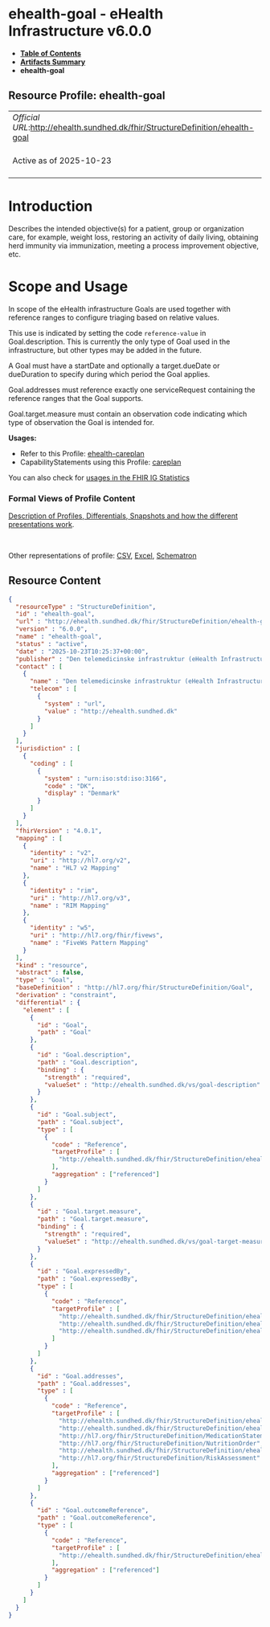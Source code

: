 # ehealth-goal - eHealth Infrastructure v6.0.0

* [**Table of Contents**](toc.md)
* [**Artifacts Summary**](artifacts.md)
* **ehealth-goal**

## Resource Profile: ehealth-goal 

| | |
| :--- | :--- |
| *Official URL*:http://ehealth.sundhed.dk/fhir/StructureDefinition/ehealth-goal | *Version*:6.0.0 |
| Active as of 2025-10-23 | *Computable Name*:ehealth-goal |

# Introduction

Describes the intended objective(s) for a patient, group or organization care, for example, weight loss, restoring an activity of daily living, obtaining herd immunity via immunization, meeting a process improvement objective, etc.

# Scope and Usage

In scope of the eHealth infrastructure Goals are used together with reference ranges to configure triaging based on relative values.

This use is indicated by setting the code `reference-value` in Goal.description. This is currently the only type of Goal used in the infrastructure, but other types may be added in the future.

A Goal must have a startDate and optionally a target.dueDate or dueDuration to specify during which period the Goal applies.

Goal.addresses must reference exactly one serviceRequest containing the reference ranges that the Goal supports.

Goal.target.measure must contain an observation code indicating which type of observation the Goal is intended for.

**Usages:**

* Refer to this Profile: [ehealth-careplan](StructureDefinition-ehealth-careplan.md)
* CapabilityStatements using this Profile: [careplan](CapabilityStatement-careplan.md)

You can also check for [usages in the FHIR IG Statistics](https://packages2.fhir.org/xig/dk.ehealth.sundhed.fhir.ig.core|current/StructureDefinition/ehealth-goal)

### Formal Views of Profile Content

 [Description of Profiles, Differentials, Snapshots and how the different presentations work](http://build.fhir.org/ig/FHIR/ig-guidance/readingIgs.html#structure-definitions). 

 

Other representations of profile: [CSV](StructureDefinition-ehealth-goal.csv), [Excel](StructureDefinition-ehealth-goal.xlsx), [Schematron](StructureDefinition-ehealth-goal.sch) 



## Resource Content

```json
{
  "resourceType" : "StructureDefinition",
  "id" : "ehealth-goal",
  "url" : "http://ehealth.sundhed.dk/fhir/StructureDefinition/ehealth-goal",
  "version" : "6.0.0",
  "name" : "ehealth-goal",
  "status" : "active",
  "date" : "2025-10-23T10:25:37+00:00",
  "publisher" : "Den telemedicinske infrastruktur (eHealth Infrastructure)",
  "contact" : [
    {
      "name" : "Den telemedicinske infrastruktur (eHealth Infrastructure)",
      "telecom" : [
        {
          "system" : "url",
          "value" : "http://ehealth.sundhed.dk"
        }
      ]
    }
  ],
  "jurisdiction" : [
    {
      "coding" : [
        {
          "system" : "urn:iso:std:iso:3166",
          "code" : "DK",
          "display" : "Denmark"
        }
      ]
    }
  ],
  "fhirVersion" : "4.0.1",
  "mapping" : [
    {
      "identity" : "v2",
      "uri" : "http://hl7.org/v2",
      "name" : "HL7 v2 Mapping"
    },
    {
      "identity" : "rim",
      "uri" : "http://hl7.org/v3",
      "name" : "RIM Mapping"
    },
    {
      "identity" : "w5",
      "uri" : "http://hl7.org/fhir/fivews",
      "name" : "FiveWs Pattern Mapping"
    }
  ],
  "kind" : "resource",
  "abstract" : false,
  "type" : "Goal",
  "baseDefinition" : "http://hl7.org/fhir/StructureDefinition/Goal",
  "derivation" : "constraint",
  "differential" : {
    "element" : [
      {
        "id" : "Goal",
        "path" : "Goal"
      },
      {
        "id" : "Goal.description",
        "path" : "Goal.description",
        "binding" : {
          "strength" : "required",
          "valueSet" : "http://ehealth.sundhed.dk/vs/goal-description"
        }
      },
      {
        "id" : "Goal.subject",
        "path" : "Goal.subject",
        "type" : [
          {
            "code" : "Reference",
            "targetProfile" : [
              "http://ehealth.sundhed.dk/fhir/StructureDefinition/ehealth-patient"
            ],
            "aggregation" : ["referenced"]
          }
        ]
      },
      {
        "id" : "Goal.target.measure",
        "path" : "Goal.target.measure",
        "binding" : {
          "strength" : "required",
          "valueSet" : "http://ehealth.sundhed.dk/vs/goal-target-measure"
        }
      },
      {
        "id" : "Goal.expressedBy",
        "path" : "Goal.expressedBy",
        "type" : [
          {
            "code" : "Reference",
            "targetProfile" : [
              "http://ehealth.sundhed.dk/fhir/StructureDefinition/ehealth-patient",
              "http://ehealth.sundhed.dk/fhir/StructureDefinition/ehealth-practitioner",
              "http://ehealth.sundhed.dk/fhir/StructureDefinition/ehealth-relatedperson"
            ]
          }
        ]
      },
      {
        "id" : "Goal.addresses",
        "path" : "Goal.addresses",
        "type" : [
          {
            "code" : "Reference",
            "targetProfile" : [
              "http://ehealth.sundhed.dk/fhir/StructureDefinition/ehealth-condition",
              "http://ehealth.sundhed.dk/fhir/StructureDefinition/ehealth-observation",
              "http://hl7.org/fhir/StructureDefinition/MedicationStatement",
              "http://hl7.org/fhir/StructureDefinition/NutritionOrder",
              "http://ehealth.sundhed.dk/fhir/StructureDefinition/ehealth-servicerequest",
              "http://hl7.org/fhir/StructureDefinition/RiskAssessment"
            ],
            "aggregation" : ["referenced"]
          }
        ]
      },
      {
        "id" : "Goal.outcomeReference",
        "path" : "Goal.outcomeReference",
        "type" : [
          {
            "code" : "Reference",
            "targetProfile" : [
              "http://ehealth.sundhed.dk/fhir/StructureDefinition/ehealth-observation"
            ],
            "aggregation" : ["referenced"]
          }
        ]
      }
    ]
  }
}

```
